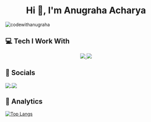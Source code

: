 <h1 align="center">Hi 👋, I'm Anugraha Acharya</h1>

<p align="left"> <img src="https://komarev.com/ghpvc/?username=codewithanugraha&label=Profile%20views&color=db0606&style=flat" alt="codewithanugraha" /> </p>

## 💻 Tech I Work With
<p align="center">
  <a href="#">
      <img src="https://skillicons.dev/icons?i=ts,js,next,react,expressjs,nodejs,mongodb,prisma,graphql,mysql,postgresql,redis,redux,wordpress,php" />
      <img src="https://skillicons.dev/icons?i=jest,cloudflare,gcp,aws,docker,kubernetes,firebase,supabase,appwrite,postman,babel,webpack,jquery,tailwind,sass,mui,bootstrap,css,figma,git,github,gitlab,md,bash,linux" />
  </a>
</p>

## 🔗 Socials

<p align="left">
    <a href="https://www.linkedin.com/in/anugraha-acharya" target="_blank">
      <img align="center" src="https://skillicons.dev/icons?i=linkedin"/>
    </a>
    <a href="https://twitter.com/AcharyaAnugraha" target="_blank">
      <img align="center" src="https://skillicons.dev/icons?i=twitter"/>
    </a>
</p>

## 📑 Analytics
[![Top Langs](https://github-readme-stats.vercel.app/api/top-langs/?username=codewithanugraha&theme=tokyonight)](https://github.com/codewithanugraha/github-readme-stats)
